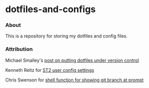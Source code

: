 dotfiles-and-configs
====================

### About

This is a repository for storing my dotfiles and config files. 


### Attribution

Michael Smalley's [post on putting dotfiles under version control](http://blog.smalleycreative.com/tutorials/using-git-and-github-to-manage-your-dotfiles/)

Kenneth Reitz for [ST2 user config settings](https://medium.com/kr-projects/4f06541322a8)

Chris Swenson for [shell function for showing git branch at prompt](https://github.com/swenson)

